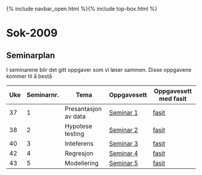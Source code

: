 {% include navbar_open.html %}{% include top-box.html %}
# Sok-2009 

## Seminarplan   

I seminarene blir det gitt oppgaver som vi løser sammen. Disse oppgavene kommer til å bestå 

|Uke | Seminarnr. | Tema                        |  Oppgavesett  | Oppgavesett med fasit |
|----|------------|-----------------------------|-------------------------|--------------------------|
| 37  | 1          | Presantasjon av data       | [Seminar 1](https://github.com/uit-sok-2009-h22/uit-sok-2009-h22.github.io/blob/main/filer/Seminar%201.qmd)                  | [fasit](https://github.com/uit-sok-2009-h22/uit-sok-2009-h22.github.io/blob/main/filer/Seminar%201.qmd)|
| 38  | 2          | Hypotese testing           | [Seminar 2]([filer/Seminar%2.qmd](https://github.com/uit-sok-2009-h22/uit-sok-2009-h22.github.io/blob/main/filer/Seminar%202.qmd))                  |[fasit](https://github.com/uit-sok-2009-h22/uit-sok-2009-h22.github.io/blob/main/filer/Seminar%202%20fasit.qmd) |
| 40  | 3          | Inteferens                 | [Seminar 3](https://github.com/uit-sok-2009-h22/uit-sok-2009-h22.github.io/blob/main/filer/Seminar%203.qmd)                |[fasit](https://github.com/uit-sok-2009-h22/uit-sok-2009-h22.github.io/blob/main/filer/Seminar%203%20fasit.qmd) |
| 42  | 4          | Regresjon                  | [Seminar 4](https://github.com/uit-sok-2009-h22/uit-sok-2009-h22.github.io/blob/main/filer/Seminar%204.qmd)                 |[fasit](https://github.com/uit-sok-2009-h22/uit-sok-2009-h22.github.io/blob/main/filer/Seminar%204%20fasit.qmd) |
| 43  | 5          | Modellering                | [Seminar 5](https://github.com/uit-sok-2009-h22/uit-sok-2009-h22.github.io/blob/main/filer/Seminar%205.qmd)                |[fasit](https://github.com/uit-sok-2009-h22/uit-sok-2009-h22.github.io/blob/main/filer/Seminar%205%20fasit.qmd) |
